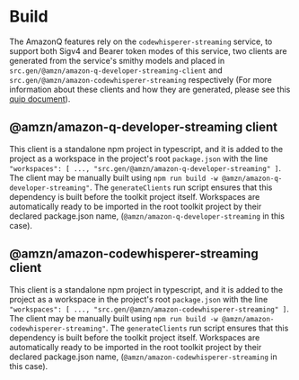 # Build

The AmazonQ features rely on the `codewhisperer-streaming` service, to support both Sigv4 and Bearer token modes of this service,
two clients are generated from the service's smithy models and placed in
`src.gen/@amzn/amazon-q-developer-streaming-client` and `src.gen/@amzn/amazon-codewhisperer-streaming` respectively (For more
information about these clients and how they are generated, please see this
[quip document](https://quip-amazon.com/2dAWAvTIYXXr/Build-instructions-for-AWS-CodeWhisperer-Streaming-Typescript-client)).

## @amzn/amazon-q-developer-streaming client

This client is a standalone npm project in typescript, and it is added to
the project as a workspace in the project's root `package.json` with the line `"workspaces": [ ..., "src.gen/@amzn/amazon-q-developer-streaming" ]`.
The client may be manually built using `npm run build -w @amzn/amazon-q-developer-streaming"`.
The `generateClients` run script ensures that this dependency is
built before the toolkit project itself. Workspaces are automatically ready to
be imported in the root toolkit project by their declared package.json name,
(`@amzn/amazon-q-developer-streaming` in this case).

## @amzn/amazon-codewhisperer-streaming client

This client is a standalone npm project in typescript, and it is added to
the project as a workspace in the project's root `package.json` with the line `"workspaces": [ ..., "src.gen/@amzn/amazon-codewhisperer-streaming" ]`.
The client may be manually built using `npm run build -w @amzn/amazon-codewhisperer-streaming"`.
The `generateClients` run script ensures that this dependency is
built before the toolkit project itself. Workspaces are automatically ready to
be imported in the root toolkit project by their declared package.json name,
(`@amzn/amazon-codewhisperer-streaming` in this case).

